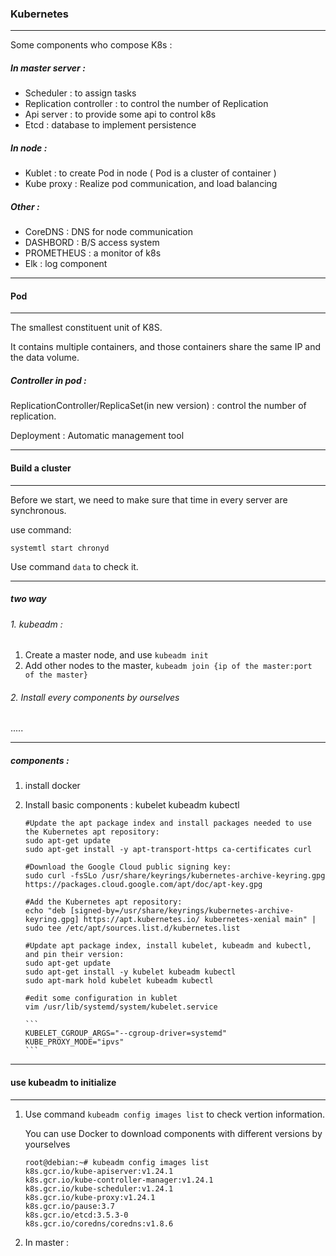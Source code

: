 ### Kubernetes

---

Some components who compose K8s : 

##### In master server :

- Scheduler : to assign tasks
- Replication controller : to control the number of Replication
- Api server : to provide some api to control k8s
- Etcd : database to implement persistence

##### In node :

- Kublet : to create Pod in node ( Pod is a cluster of container )
- Kube proxy : Realize pod communication, and load balancing

##### Other :

- CoreDNS  : DNS for node communication
- DASHBORD : B/S access system
- PROMETHEUS : a monitor of k8s
- Elk : log component

---

#### Pod

---

The smallest constituent unit of K8S.

It contains multiple containers, and those containers share the same IP and the data volume.

##### Controller in pod :

ReplicationController/ReplicaSet(in new version) : control the number of replication.

Deployment : Automatic management tool

---

#### Build a cluster

---

Before we start, we need to make sure that time in every server are synchronous.

use command:

``systemtl start chronyd``

Use command ``data`` to check it.

----

##### two way

###### 1. kubeadm :

1. Create a master node, and use ``kubeadm init``
2. Add other nodes to the master, ``kubeadm join {ip of the master:port of the master}``

###### 2. Install every components by ourselves

.....

---

##### components :

1. install docker

2. Install basic components : kubelet kubeadm kubectl

   ````shell
   #Update the apt package index and install packages needed to use the Kubernetes apt repository:
   sudo apt-get update
   sudo apt-get install -y apt-transport-https ca-certificates curl
   
   #Download the Google Cloud public signing key:
   sudo curl -fsSLo /usr/share/keyrings/kubernetes-archive-keyring.gpg https://packages.cloud.google.com/apt/doc/apt-key.gpg
   
   #Add the Kubernetes apt repository:
   echo "deb [signed-by=/usr/share/keyrings/kubernetes-archive-keyring.gpg] https://apt.kubernetes.io/ kubernetes-xenial main" | sudo tee /etc/apt/sources.list.d/kubernetes.list
   
   #Update apt package index, install kubelet, kubeadm and kubectl, and pin their version:
   sudo apt-get update
   sudo apt-get install -y kubelet kubeadm kubectl
   sudo apt-mark hold kubelet kubeadm kubectl
   
   #edit some configuration in kublet
   vim /usr/lib/systemd/system/kubelet.service
   
   ```
   KUBELET_CGROUP_ARGS="--cgroup-driver=systemd"
   KUBE_PROXY_MODE="ipvs"
   ```
   ````

----

#### use kubeadm to initialize

---

1. Use command ``kubeadm config images list``  to check vertion information.

   You can use Docker to download components with different versions by yourselves

   ```
   root@debian:~# kubeadm config images list
   k8s.gcr.io/kube-apiserver:v1.24.1
   k8s.gcr.io/kube-controller-manager:v1.24.1
   k8s.gcr.io/kube-scheduler:v1.24.1
   k8s.gcr.io/kube-proxy:v1.24.1
   k8s.gcr.io/pause:3.7
   k8s.gcr.io/etcd:3.5.3-0
   k8s.gcr.io/coredns/coredns:v1.8.6
   ```

2. In master :
   
